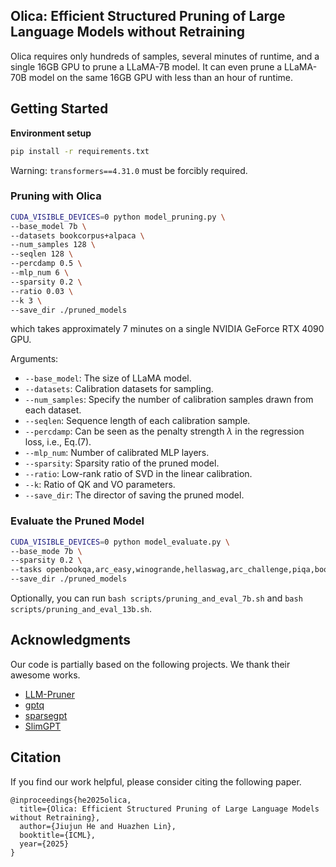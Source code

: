 ## Olica: Efficient Structured Pruning of Large Language Models without Retraining

Olica requires only hundreds of samples, several minutes of runtime, and a single 16GB GPU to prune a LLaMA-7B model. It can even prune a LLaMA-70B model on the same 16GB GPU with less than an hour of runtime.

## Getting Started

**Environment setup**

```sh
pip install -r requirements.txt
```

Warning: ``transformers==4.31.0`` must be forcibly required.

### Pruning with Olica

```sh
CUDA_VISIBLE_DEVICES=0 python model_pruning.py \
--base_model 7b \
--datasets bookcorpus+alpaca \
--num_samples 128 \
--seqlen 128 \
--percdamp 0.5 \
--mlp_num 6 \
--sparsity 0.2 \
--ratio 0.03 \
--k 3 \
--save_dir ./pruned_models
```

which takes approximately 7 minutes on a single NVIDIA GeForce RTX 4090 GPU.

Arguments:

- ``--base_model``: The size of LLaMA model.
- ``--datasets``: Calibration datasets for sampling.
- ``--num_samples``: Specify the number of calibration samples drawn from each dataset.
- ``--seqlen``: Sequence length of each calibration sample.
- ``--percdamp``: Can be seen as the penalty strength $\lambda$ in the regression loss, i.e., Eq.(7).
- ``--mlp_num``: Number of calibrated MLP layers.
- ``--sparsity``: Sparsity ratio of the pruned model.
- ``--ratio``: Low-rank ratio of SVD in the linear calibration.
- ``--k``: Ratio of QK and VO parameters.
- ``--save_dir``: The director of saving the pruned model.

### Evaluate the Pruned Model

```sh
CUDA_VISIBLE_DEVICES=0 python model_evaluate.py \
--base_mode 7b \
--sparsity 0.2 \
--tasks openbookqa,arc_easy,winogrande,hellaswag,arc_challenge,piqa,boolq \
--save_dir ./pruned_models
```

Optionally, you can run `bash scripts/pruning_and_eval_7b.sh` and `bash scripts/pruning_and_eval_13b.sh`.

## Acknowledgments

Our code is partially based on the following projects. We thank their awesome works.

- [LLM-Pruner](https://github.com/horseee/LLM-Pruner)
- [gptq](https://github.com/ist-daslab/gptq)
- [sparsegpt](https://github.com/ist-daslab/sparsegpt)
- [SlimGPT](https://openreview.net/forum?id=MxF0IKJtKW)

## Citation

If you find our work helpful, please consider citing the following paper.

```
@inproceedings{he2025olica,
  title={Olica: Efficient Structured Pruning of Large Language Models without Retraining},
  author={Jiujun He and Huazhen Lin},
  booktitle={ICML},
  year={2025}
}
```
